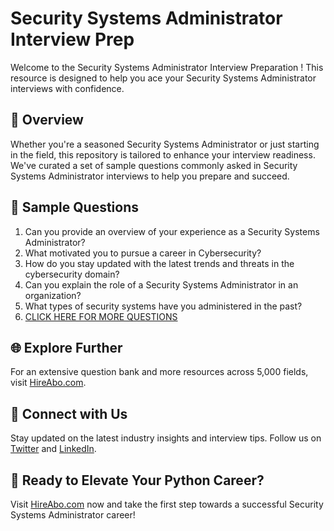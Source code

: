 # Security Systems Administrator Interview Prep

Welcome to the Security Systems Administrator Interview Preparation ! This resource is designed to help you ace your Security Systems Administrator interviews with confidence.

## 🚀 Overview

Whether you're a seasoned Security Systems Administrator or just starting in the field, this repository is tailored to enhance your interview readiness. We've curated a set of sample questions commonly asked in Security Systems Administrator interviews to help you prepare and succeed.

## 📝 Sample Questions

1. Can you provide an overview of your experience as a Security Systems Administrator?
2. What motivated you to pursue a career in Cybersecurity?
3. How do you stay updated with the latest trends and threats in the cybersecurity domain?
4. Can you explain the role of a Security Systems Administrator in an organization?
5. What types of security systems have you administered in the past?
6. [CLICK HERE FOR MORE QUESTIONS](https://hireabo.com/job/0_2_19/Security%20Systems%20Administrator)

## 🌐 Explore Further

For an extensive question bank and more resources across 5,000 fields, visit [HireAbo.com](https://www.hireabo.com).

## 📱 Connect with Us

Stay updated on the latest industry insights and interview tips. Follow us on [Twitter](https://twitter.com/hireabo) and [LinkedIn](https://www.linkedin.com/in/hire-abo-3609972a8/).

## 🚀 Ready to Elevate Your Python Career?

Visit [HireAbo.com](https://www.hireabo.com) now and take the first step towards a successful Security Systems Administrator career!